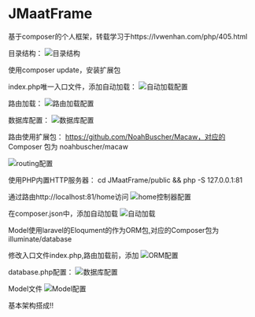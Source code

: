 # JMaatFrame
基于composer的个人框架，转载学习于https://lvwenhan.com/php/405.html

目录结构：
![目录结构](https://github.com/it-hjm007/JMaatFrame/blob/master/public/img/readme/dir.jpg)

使用composer update，安装扩展包

index.php唯一入口文件，添加自动加载：
![自动加载配置](https://github.com/it-hjm007/JMaatFrame/blob/master/public/img/readme/index_autoload.jpg)

路由加载：
![路由加载配置](https://github.com/it-hjm007/JMaatFrame/blob/master/public/img/readme/index_routing.jpg)

数据库配置：
![数据库配置](https://github.com/it-hjm007/JMaatFrame/blob/master/public/img/readme/routing.jpg)

路由使用扩展包： https://github.com/NoahBuscher/Macaw，对应的 Composer 包为 noahbuscher/macaw 

![routing配置](https://github.com/it-hjm007/JMaatFrame/blob/master/public/img/readme/routing.jpg)

使用PHP内置HTTP服务器：
cd JMaatFrame/public && php -S 127.0.0.1:81

通过路由http://localhost:81/home访问
![home控制器配置](https://github.com/it-hjm007/JMaatFrame/blob/master/public/img/readme/home.jpg)

在composer.json中，添加自动加载
![自动加载](https://github.com/it-hjm007/JMaatFrame/blob/master/public/img/readme/autoload.jpg)

Model使用laravel的Eloqument的作为ORM包,对应的Composer包为illuminate/database

修改入口文件index.php,路由加载前，添加
![ORM配置](https://github.com/it-hjm007/JMaatFrame/blob/master/public/img/readme/index_eloquent.jpg)

database.php配置：
![数据库配置](https://github.com/it-hjm007/JMaatFrame/blob/master/public/img/readme/database.jpg)

Model文件
![Model配置](https://github.com/it-hjm007/JMaatFrame/blob/master/public/img/readme/model.jpg)

基本架构搭成!!